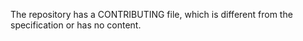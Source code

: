
The repository has a CONTRIBUTING file, which is different from the specification or has no content.
